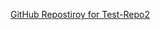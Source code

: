 [GitHub Repostiroy for Test-Repo2](https://github.ibm.com/Carlos-Cumpian/test-repo2/blob/main/README.md)
